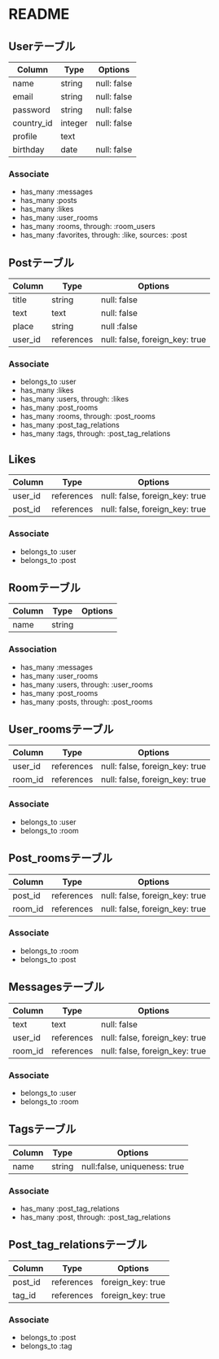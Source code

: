 # README


## Userテーブル
| Column        | Type       | Options     |
| ------------- | ---------- | ----------- |
| name          | string     | null: false |
| email         | string     | null: false |
| password      | string     | null: false |
| country_id    | integer    | null: false |
| profile       | text       |             |
| birthday      | date       | null: false |

### Associate
- has_many :messages
- has_many :posts
- has_many :likes
- has_many :user_rooms
- has_many :rooms, through: :room_users
- has_many :favorites, through: :like, sources: :post



## Postテーブル
| Column        | Type       | Options                        |
| ------------- | ---------- | ------------------------------ |
| title         | string     | null: false                    |
| text          | text       | null: false                    |
| place         | string     | null :false                    |
| user_id       | references | null: false, foreign_key: true |

### Associate
- belongs_to :user
- has_many :likes
- has_many :users, through: :likes
- has_many :post_rooms
- has_many :rooms, through: :post_rooms
- has_many :post_tag_relations
- has_many :tags, through: :post_tag_relations



## Likes
| Column  | Type       | Options                        |
| ------- | ---------- | ------------------------------ |
| user_id | references | null: false, foreign_key: true |
| post_id | references | null: false, foreign_key: true |

### Associate
- belongs_to :user
- belongs_to :post



## Roomテーブル
| Column        | Type       | Options     |
| ------------- | ---------- | ----------- |
| name          | string     |             |

### Association
- has_many :messages
- has_many :user_rooms
- has_many :users, through: :user_rooms
- has_many :post_rooms
- has_many :posts, through: :post_rooms



## User_roomsテーブル
| Column  | Type       | Options                        |
| ------- | ---------- | ------------------------------ |
| user_id | references | null: false, foreign_key: true |
| room_id | references | null: false, foreign_key: true |

### Associate
- belongs_to :user
- belongs_to :room



## Post_roomsテーブル
| Column  | Type       | Options                        |
| ------- | ---------- | ------------------------------ |
| post_id | references | null: false, foreign_key: true |
| room_id | references | null: false, foreign_key: true |

### Associate
- belongs_to :room
- belongs_to :post



## Messagesテーブル
| Column  | Type       | Options                        |
| ------- | ---------- | ------------------------------ |
| text    | text       | null: false                    |
| user_id | references | null: false, foreign_key: true |
| room_id | references | null: false, foreign_key: true |

### Associate
- belongs_to :user
- belongs_to :room



## Tagsテーブル
| Column  | Type       | Options                        |
| ------- | ---------- | ------------------------------ |
| name    | string     | null:false, uniqueness: true   |

### Associate
- has_many :post_tag_relations
- has_many :post, through: :post_tag_relations



## Post_tag_relationsテーブル
| Column  | Type       | Options                        |
| ------- | ---------- | ------------------------------ |
| post_id | references | foreign_key: true              |
| tag_id  | references | foreign_key: true              |

### Associate
- belongs_to :post
- belongs_to :tag
